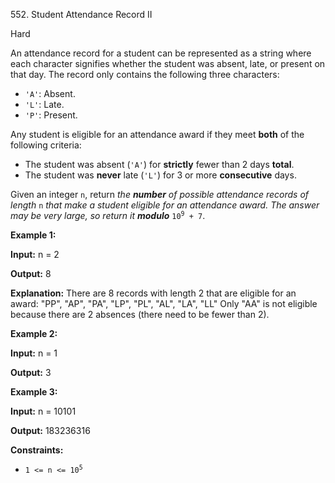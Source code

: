 552\. Student Attendance Record II

Hard

An attendance record for a student can be represented as a string where each character signifies whether the student was absent, late, or present on that day. The record only contains the following three characters:

*   `'A'`: Absent.
*   `'L'`: Late.
*   `'P'`: Present.

Any student is eligible for an attendance award if they meet **both** of the following criteria:

*   The student was absent (`'A'`) for **strictly** fewer than 2 days **total**.
*   The student was **never** late (`'L'`) for 3 or more **consecutive** days.

Given an integer `n`, return _the **number** of possible attendance records of length_ `n` _that make a student eligible for an attendance award. The answer may be very large, so return it **modulo**_ <code>10<sup>9</sup> + 7</code>.

**Example 1:**

**Input:** n = 2

**Output:** 8

**Explanation:** There are 8 records with length 2 that are eligible for an award: "PP", "AP", "PA", "LP", "PL", "AL", "LA", "LL" Only "AA" is not eligible because there are 2 absences (there need to be fewer than 2).

**Example 2:**

**Input:** n = 1

**Output:** 3

**Example 3:**

**Input:** n = 10101

**Output:** 183236316

**Constraints:**

*   <code>1 <= n <= 10<sup>5</sup></code>